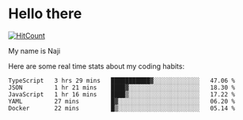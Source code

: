 # Hello there

[![HitCount](http://hits.dwyl.com/na-ji/na-ji.svg)](https://youtu.be/dQw4w9WgXcQ)

My name is Naji

Here are some real time stats about my coding habits:

<!--START_SECTION:waka-->
```text
TypeScript   3 hrs 29 mins   ███████████▓░░░░░░░░░░░░░   47.06 % 
JSON         1 hr 21 mins    ████▓░░░░░░░░░░░░░░░░░░░░   18.30 % 
JavaScript   1 hr 16 mins    ████▒░░░░░░░░░░░░░░░░░░░░   17.22 % 
YAML         27 mins         █▓░░░░░░░░░░░░░░░░░░░░░░░   06.20 % 
Docker       22 mins         █▒░░░░░░░░░░░░░░░░░░░░░░░   05.14 % 
```
<!--END_SECTION:waka-->
